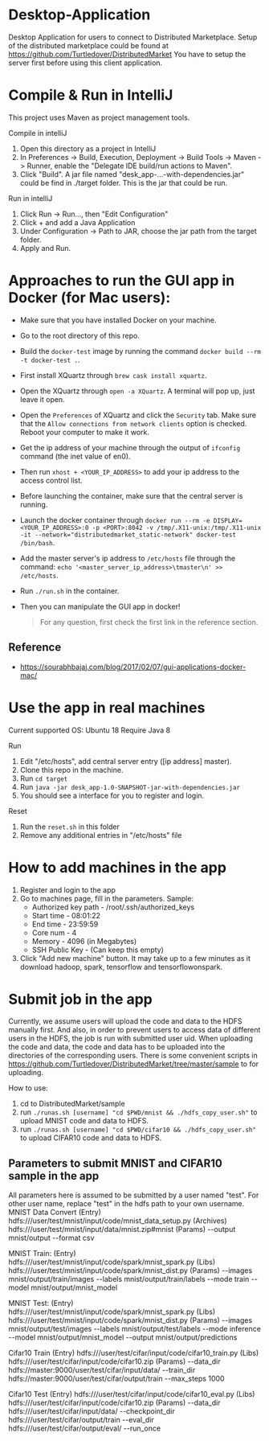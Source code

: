 # Desktop-Application
Desktop Application for users to connect to Distributed Marketplace.
Setup of the distributed marketplace could be found at https://github.com/Turtledover/DistributedMarket
You have to setup the server first before using this client application.

# Compile & Run in IntelliJ
This project uses Maven as project management tools.

Compile in intelliJ
1. Open this directory as a project in IntelliJ
2. In Preferences -> Build, Execution, Deployment -> Build Tools -> Maven -> Runner,
   enable the "Delegate IDE build/run actions to Maven".
3. Click "Build". A jar file named "desk_app-...-with-dependencies.jar" could be find in ./target folder. 
   This is the jar that could be run.

Run in intelliJ
1. Click Run -> Run..., then "Edit Configuration"
2. Click + and add a Java Application
3. Under Configuration -> Path to JAR, choose the jar path from the target folder.
4. Apply and Run.

# Approaches to run the GUI app in Docker (for Mac users):

* Make sure that you have installed Docker on your machine.

* Go to the root directory of this repo.

* Build the `docker-test` image by running the command `docker build --rm -t docker-test .`.

* First install XQuartz through `brew cask install xquartz`.

* Open the XQuartz through `open -a XQuartz`. A terminal will pop up, just leave it open.

* Open the `Preferences` of XQuartz and click the `Security` tab. Make sure that the `Allow connections from network clients` option is checked. Reboot your computer to make it work.

* Get the ip address of your machine through the output of `ifconfig` command (the inet value of en0).

* Then run `xhost + <YOUR_IP_ADDRESS>` to add your ip address to the access control list.

* Before launching the container, make sure that the central server is running.

* Launch the docker container through `docker run --rm -e DISPLAY=<YOUR_IP_ADDRESS>:0 -p <PORT>:8042 -v /tmp/.X11-unix:/tmp/.X11-unix -it --network="distributedmarket_static-network" docker-test /bin/bash`.

* Add the master server's ip address to `/etc/hosts` file through the command: `echo '<master_server_ip_address>\tmaster\n' >> /etc/hosts`.

* Run `./run.sh` in the container.

* Then you can manipulate the GUI app in docker!

  > For any question, first check the first link in the reference section.

## Reference 

* https://sourabhbajaj.com/blog/2017/02/07/gui-applications-docker-mac/

# Use the app in real machines
Current supported OS: Ubuntu 18
Require Java 8

Run
1. Edit "/etc/hosts", add central server entry ([ip address]  master).
2. Clone this repo in the machine.
3. Run `cd target`
4. Run `java -jar desk_app-1.0-SNAPSHOT-jar-with-dependencies.jar`
5. You should see a interface for you to register and login.

Reset
1. Run the `reset.sh` in this folder
2. Remove any additional entries in "/etc/hosts" file

# How to add machines in the app
1. Register and login to the app
2. Go to machines page, fill in the parameters. Sample:
   * Authorized key path - /root/.ssh/authorized_keys
   * Start time - 08:01:22
   * End time - 23:59:59
   * Core num - 4
   * Memory - 4096 (in Megabytes)
   * SSH Public Key - (Can keep this empty)
3. Click "Add new machine" button. It may take up to a few minutes as it download hadoop, spark, tensorflow and tensorflowonspark.

# Submit job in the app
Currently, we assume users will upload the code and data to the HDFS manually first.
And also, in order to prevent users to access data of different users in the HDFS, the job is run with submitted user uid.
When uploading the code and data, the code and data has to be uploaded into the directories of the corresponding users.
There is some convenient scripts in https://github.com/Turtledover/DistributedMarket/tree/master/sample to for uploading.

How to use:
1. cd to DistributedMarket/sample 
2. run `./runas.sh [username] "cd $PWD/mnist && ./hdfs_copy_user.sh"` to upload MNIST code and data to HDFS.
3. run `./runas.sh [username] "cd $PWD/cifar10 && ./hdfs_copy_user.sh"` to upload CIFAR10 code and data to HDFS.

## Parameters to submit MNIST and CIFAR10 sample in the app
All parameters here is assumed to be submitted by a user named "test". For other user name, replace "test" in the hdfs path to your own username. 
MNIST Data Convert
(Entry) hdfs:///user/test/mnist/input/code/mnist_data_setup.py
(Archives) hdfs:///user/test/mnist/input/data/mnist.zip#mnist
(Params) --output mnist/output --format csv

MNIST Train:
(Entry) hdfs:///user/test/mnist/input/code/spark/mnist_spark.py
(Libs) hdfs:///user/test/mnist/input/code/spark/mnist_dist.py
(Params) --images mnist/output/train/images --labels mnist/output/train/labels --mode train --model mnist/output/mnist_model

MNIST Test:
(Entry) hdfs:///user/test/mnist/input/code/spark/mnist_spark.py
(Libs) hdfs:///user/test/mnist/input/code/spark/mnist_dist.py
(Params) --images mnist/output/test/images --labels mnist/output/test/labels --mode inference --model mnist/output/mnist_model --output mnist/output/predictions

Cifar10 Train
(Entry) hdfs:///user/test/cifar/input/code/cifar10_train.py
(Libs) hdfs:///user/test/cifar/input/code/cifar10.zip
(Params) --data_dir hdfs://master:9000/user/test/cifar/input/data/ --train_dir hdfs://master:9000/user/test/cifar/output/train --max_steps 1000

Cifar10 Test
(Entry) hdfs:///user/test/cifar/input/code/cifar10_eval.py
(Libs) hdfs:///user/test/cifar/input/code/cifar10.zip
(Params) --data_dir hdfs:///user/test/cifar/input/data/ --checkpoint_dir hdfs:///user/test/cifar/output/train --eval_dir hdfs:///user/test/cifar/output/eval/ --run_once
